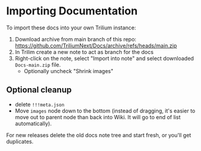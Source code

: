 # Importing Documentation

To import these docs into your own Trilium instance:

1. Download archive from main branch of this repo:
https://github.com/TriliumNext/Docs/archive/refs/heads/main.zip
2. In Trilim create a new note to act as branch for the docs
3. Right-click on the note, select "Import into note" and select downloaded `Docs-main.zip` file.
    - Optionally uncheck "Shrink images"

## Optional cleanup
- delete `!!!meta.json`
- Move `images` node down to the bottom (instead of dragging, it's easier to move out to parent node than back into Wiki. It will go to end of list automatically).

For new releases delete the old docs note tree and start fresh, or you'll get duplicates.
